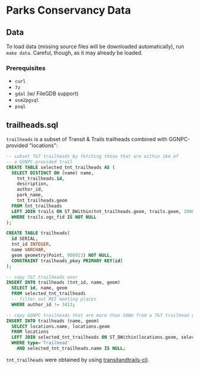 # Parks Conservancy Data

## Data

To load data (missing source files will be downloaded automatically), run `make
data`. Careful, though, as it may already be loaded.

### Prerequisites

* `curl`
* `7z`
* `gdal` (w/ FileGDB support)
* `osm2pgsql`
* `psql`

## trailheads.sql

`trailheads` is a subset of Transit & Trails trailheads combined with
GGNPC-provided "locations":

```sql
-- subset T&T trailheads by fetching those that are within 1km of
-- a GGNPC-provided trail
CREATE TABLE selected_tnt_trailheads AS (
  SELECT DISTINCT ON (name) name,
    tnt_trailheads.id,
    description,
    author_id,
    park_name,
    tnt_trailheads.geom
  FROM tnt_trailheads
  LEFT JOIN trails ON ST_DWithin(tnt_trailheads.geom, trails.geom, 1000)
  WHERE trails.ogc_fid IS NOT NULL
);

CREATE TABLE trailheads(
  id SERIAL,
  tnt_id INTEGER,
  name VARCHAR,
  geom geometry(Point, 900913) NOT NULL,
  CONSTRAINT trailheads_pkey PRIMARY KEY(id)
);

-- copy T&T trailheads over
INSERT INTO trailheads (tnt_id, name, geom)
  SELECT id, name, geom
  FROM selected_tnt_trailheads
  -- filter out REI meeting places
  WHERE author_id != 3413;

-- copy GGNPC trailheads that are more than 500m from a T&T trailhead over
INSERT INTO trailheads (name, geom)
  SELECT locations.name, locations.geom
  FROM locations
  LEFT JOIN selected_tnt_trailheads ON ST_DWithin(locations.geom, selected_tnt_trailheads.geom, 500)
  WHERE type='Trailhead'
    AND selected_tnt_trailheads.name IS NULL;
```

`tnt_trailheads` were obtained by using
[transitandtrails-cli](https://github.com/mojodna/node-transitandtrails-cli).
